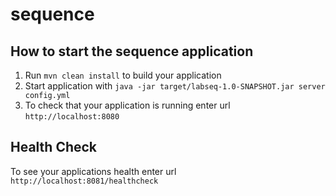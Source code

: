 # sequence

How to start the sequence application
---

1. Run `mvn clean install` to build your application
1. Start application with `java -jar target/labseq-1.0-SNAPSHOT.jar server config.yml`
1. To check that your application is running enter url `http://localhost:8080`

Health Check
---

To see your applications health enter url `http://localhost:8081/healthcheck`
